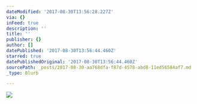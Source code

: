 ```yaml
---
dateModified: '2017-08-30T13:56:28.227Z'
via: {}
inFeed: true
description: ''
title: ''
publisher: {}
author: []
datePublished: '2017-08-30T13:56:44.460Z'
starred: true
datePublishedOriginal: '2017-08-30T13:56:44.460Z'
sourcePath: _posts/2017-08-30-aa768dfa-f87d-4578-abd8-11ed56584af7.md
_type: Blurb

---
```

![](https://the-grid-user-content.s3-us-west-2.amazonaws.com/7bca92a8-34c8-461f-95d6-ff8cc4131e87.jpg)